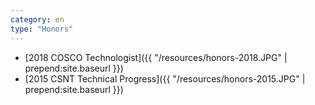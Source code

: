 ```yaml
---
category: en
type: "Honors"
---
```


+ [2018 COSCO Technologist]({{ "/resources/honors-2018.JPG" | prepend:site.baseurl }})
+ [2015 CSNT Technical Progress]({{ "/resources/honors-2015.JPG" | prepend:site.baseurl }})

